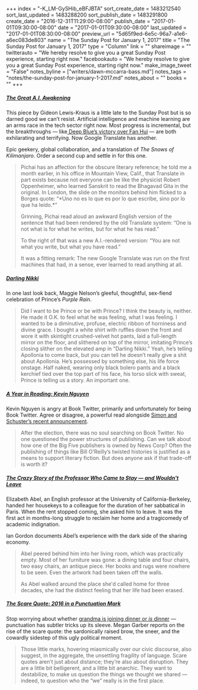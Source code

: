 +++
index = "-K_LM-GySHib_eBFJBTA"
sort_create_date = 1483212540
sort_last_updated = 1483288200
sort_publish_date = 1483291800
create_date = "2016-12-31T11:29:00-08:00"
publish_date = "2017-01-01T09:30:00-08:00"
date = "2017-01-01T09:30:00-08:00"
last_updated = "2017-01-01T08:30:00-08:00"
preview_url = "5d65f9ed-6e5c-96a7-a1e6-a6ec083de803"
name = "The Sunday Post for January 1, 2017"
title = "The Sunday Post for January 1, 2017"
type = "Column"
link = ""
shareimage = ""
twitterauto = "We hereby resolve to give you a great Sunday Post experience, starting right now."
facebookauto = "We hereby resolve to give you a great Sunday Post experience, starting right now."
make_image_tweet = "False"
notes_byline = ["writers/dawn-mccarra-bass.md"]
notes_tags = "notes/the-sunday-post-for-january-1-2017.md"
notes_about = ""
books = ""
+++
<h5><a href="http://www.nytimes.com/2016/12/14/magazine/the-great-ai-awakening.html" title="The Great A.I. Awakening - New York Times Magazine">The Great A.I. Awakening</a></h5>

<p>This piece by Gideon Lewis-Kraus is a little late to the Sunday Post but is so darned good we can&#8217;t resist. Artificial intelligence and machine learning are an arms race in the tech sector right now. Most progress is incremental, but the breakthroughs — like<a href="https://www.wired.com/2016/01/in-a-huge-breakthrough-googles-ai-beats-a-top-player-at-the-game-of-go/" title="In a Huge Breakthrough, Google’s AI Beats a Top Player at the Game of Go - Wired"> Deep Blue&#8217;s victory over Fan Hui</a> — are both exhilarating and terrifying. Now Google Translate has another.</p>

<p>Epic geekery, global collaboration, and a translation of <em>The Snows of Kilimanjaro</em>. Order a second cup and settle in for this one.</p>

<blockquote>
<p>Pichai has an affection for the obscure literary reference; he told me a month earlier, in his office in Mountain View, Calif., that Translate in part exists because not everyone can be like the physicist Robert Oppenheimer, who learned Sanskrit to read the Bhagavad Gita in the original. In London, the slide on the monitors behind him flicked to a Borges quote: “*Uno no es lo que es por lo que escribe, sino por lo que ha leído.*”</p>

<p>Grinning, Pichai read aloud an awkward English version of the sentence that had been rendered by the old Translate system: “One is not what is for what he writes, but for what he has read.”</p>

<p>To the right of that was a new A.I.-rendered version: “You are not what you write, but what you have read.”</p>

<p>It was a fitting remark: The new Google Translate was run on the first machines that had, in a sense, ever learned to read anything at all.</p>

</blockquote>

<h5><a href="http://www.newyorker.com/books/page-turner/darling-nikki" title="Darling Nikki - The New Yorker">Darling Nikki</a></h5>

<p>In one last look back, Maggie Nelson&#8217;s gleeful, thoughtful, sex-fiend celebration of Prince&#8217;s <em>Purple Rain</em>.</p>

<blockquote>

Did I want to be Prince or be with Prince? I think the beauty is, neither. He made it O.K. to feel what he was feeling, what I was feeling. I wanted to be a diminutive, profuse, electric ribbon of horniness and divine grace. I bought a white shirt with ruffles down the front and wore it with skintight crushed-velvet hot pants, laid a full-length mirror on the floor, and slithered on top of the mirror, imitating Prince’s closing slither on the elevated amp in “Darling Nikki.” Yeah, he’s telling Apollonia to come back, but you can tell he doesn’t really give a shit about Apollonia. He’s possessed by something else, his life force onstage. Half naked, wearing only black bolero pants and a black kerchief tied over the top part of his face, his torso slick with sweat, Prince is telling us a story. An important one.

</blockquote>

<h5><a href="http://www.themillions.com/2016/12/year-reading-kevin-nguyen.html" title="A Year in Reading: Kevin Nguyen - The Millions">A Year in Reading: Kevin Nguyen</a></h5>

<p>Kevin Nguyen is angry at Book Twitter, primarily and unfortunately for being Book Twitter. Agree or disagree, a powerful read alongside <a href=" http://seattlereviewofbooks.com/notes/2016/12/29/simon-and-schuster-gives-a-quarter-million-dollars-to-white-supremacist-troll/ " title="Simon and Schuster gives a quarter million dollars to white supremacist troll - Seattle Review of Books" >Simon and Schuster&#8217;s recent announcement</a>.</p>

<blockquote>
After the election, there was no soul searching on Book Twitter. No one questioned the power structures of publishing. Can we talk about how one of the Big Five publishers is owned by News Corp? Often the publishing of things like Bill O’Reilly’s twisted histories is justified as a means to support literary fiction. But does anyone ask if that trade-off is worth it?</blockquote>

<h5><a href="http://www.motherjones.com/politics/2016/12/berkeley-sarah-lawrence-professor-house-rental-saga" title="The Crazy Story of the Professor Who Came to Stay—and Wouldn't Leave - Mother Jones">The Crazy Story of the Professor Who Came to Stay — and Wouldn't Leave</a></h5>

<p>Elizabeth Abel, an English professor at the University of California-Berkeley, handed her housekeys to a colleague for the duration of her sabbatical in Paris. When the rent stopped coming, she asked him to leave. It was the first act in months-long struggle to reclaim her home and a tragicomedy of academic indignation. </p>

<p>Ian Gordon documents Abel&#8217;s experience with the dark side of the sharing economy.</p>

<blockquote>
<p>Abel peered behind him into her living room, which was practically empty. Most of her furniture was gone: a dining table and four chairs, two easy chairs, an antique piece. Her books and rugs were nowhere to be seen. Even the artwork had been taken off the walls.</p>

<p>As Abel walked around the place she'd called home for three decades, she had the distinct feeling that her life had been erased. </p>

</blockquote>

<h5><a href="https://www.theatlantic.com/entertainment/archive/2016/12/the-scare-quote-2016-in-a-punctuation-mark/511319/" title="The Scare Quote: 2016 in a Punctuation Mark - The Atlantic">The Scare Quote: 2016 in a Punctuation Mark</a></h5>

<p>Stop worrying about whether <a href=" https://www.theguardian.com/media/mind-your-language/2014/sep/04/mind-your-language-commas">grandma is joining dinner or <em>is</em> dinner</a> — punctuation has subtler tricks up its sleeve. Megan Garber reports on the rise of the scare quote: the sardonically raised brow, the sneer, and the cowardly sidestep of this ugly political moment. </p>

<blockquote>
Those little marks, hovering miasmically over our civic discourse, also suggest, in the aggregate, the unsettling fragility of language. Scare quotes aren’t just about distance; they’re also about disruption. They are a little bit belligerent, and a little bit anarchic. They want to destabilize, to make us question the things we thought we shared — indeed, to question who the “we” really is in the first place. 
</blockquote>